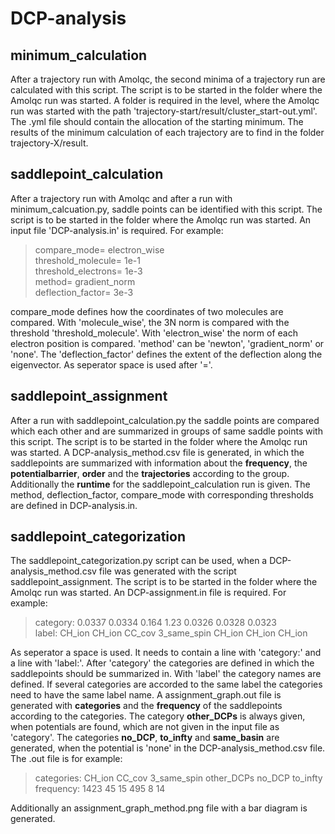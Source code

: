 # DCP-analysis

## minimum_calculation
After a trajectory run with Amolqc, the second minima of a trajectory run are calculated with this script. The script is to be started in the folder where the Amolqc run was started. A folder is required in the level, where the Amolqc run was started with the path 'trajectory-start/result/cluster_start-out.yml'. The .yml file should contain the allocation of the starting minimum. The results of the minimum calculation of each trajectory are to find in the folder trajectory-X/result. 


## saddlepoint_calculation
After a trajectory run with Amolqc and after a run with minimum_calcuation.py, saddle points can be identified with this script. The script is to be started in the folder where the Amolqc run was started. An input file 'DCP-analysis.in' is required. For example:

> compare_mode= electron_wise   
> threshold_molecule= 1e-1  
> threshold_electrons= 1e-3  
  method= gradient_norm  
  deflection_factor= 3e-3  
  
compare_mode defines how the coordinates of two molecules are compared. With 'molecule_wise', the 3N norm is compared with the threshold 'threshold_molecule'. With 'electron_wise' the norm of each electron position is compared.
'method' can be 'newton', 'gradient_norm' or 'none'. The 'deflection_factor' defines the extent of the deflection along the eigenvector.
As seperator space is used after '='. 


## saddlepoint_assignment
After a run with saddlepoint_calculation.py the saddle points are compared which each other and are summarized in groups of same saddle points with this script. The script is to be started in the folder where the Amolqc run was started. A DCP-analysis_method.csv file is generated, in which the saddlepoints are summarized with information about the **frequency**, the **potentialbarrier**, **order** and the **trajectories** according to the group. Additionally the **runtime** for the saddlepoint_calculation run is given. The method, deflection_factor, compare_mode with corresponding thresholds are defined in DCP-analysis.in.

## saddlepoint_categorization
The saddlepoint_categorization.py script can be used, when a DCP-analysis_method.csv file was generated with the script saddlepoint_assignment. The script is to be started in the folder where the Amolqc run was started.
An DCP-assignment.in file is required. For example:

> category: 0.0337 0.0334 0.164 1.23 0.0326 0.0328 0.0323  
  label: CH_ion CH_ion CC_cov 3_same_spin CH_ion CH_ion CH_ion
 
As seperator a space is used. 
It needs to contain a line with 'category:' and a line with 'label:'. After 'category' the categories are defined in which the saddlepoints should be summarized in. With 'label' the category names are defined. If several categories are accorded to the same label  the categories need to have the same label name. 
A assignment_graph.out file is generated with **categories** and the **frequency** of the saddlepoints according to the categories. The category **other_DCPs** is always given, when potentials are found, which are not given in the input file as 'category'. The categories **no_DCP**, **to_infty** and **same_basin** are generated, when the potential is 'none' in the DCP-analysis_method.csv file. The .out file is for example:

>categories: CH_ion CC_cov 3_same_spin other_DCPs no_DCP to_infty  
 frequency: 1423 45 15 495 8 14

Additionally an assignment_graph_method.png file with a bar diagram is generated.
